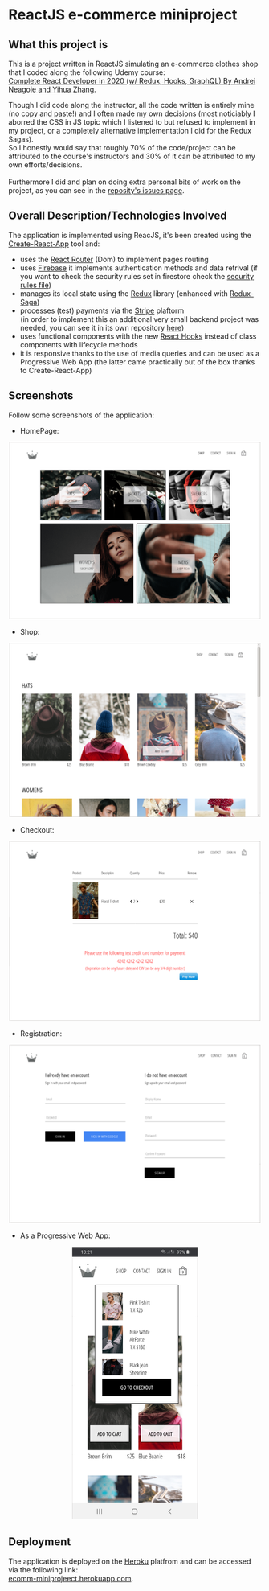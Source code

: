 # ReactJS e-commerce miniproject

## What this project is

This is a project written in ReactJS simulating an e-commerce clothes shop that I coded along the following Udemy course: \
[Complete React Developer in 2020 (w/ Redux, Hooks, GraphQL) By Andrei Neagoie and Yihua Zhang](https://www.udemy.com/course/complete-react-developer-zero-to-mastery/).

Though I did code along the instructor, all the code written is entirely mine (no copy and paste!) and I often made my own decisions (most noticiably I aborred the CSS in JS topic which I listened to but refused to implement in my project, or a completely alternative implementation I did for the Redux Sagas).\
So I honestly would say that roughly 70% of the code/project can be attributed to the course's instructors and 30% of it can be attributed to my own efforts/decisions.
\
\
Furthermore I did and plan on doing extra personal bits of work on the project, as you can see in the [reposity's issues page](https://github.com/dario-piotrowicz/ReactJS_e-commerce-miniproject/issues?q=is%3Aissue+).

## Overall Description/Technologies Involved

The application is implemented using ReacJS, it's been created using the [Create-React-App](https://github.com/facebook/create-react-app) tool and:
- uses the [React Router](https://github.com/ReactTraining/react-router) (Dom) to implement pages routing
- uses [Firebase](https://firebase.google.com/) it implements authentication methods and data retrival (if you want to check the security rules set in firestore check the [security rules file](FIRESTORE_SECURITY_RULES.md))
- manages its local state using the [Redux](https://redux.js.org/) library
 (enhanced with [Redux-Saga](https://github.com/redux-saga/redux-saga))
- processes (test) payments via the [Stripe](https://stripe.com/gb) plaftorm \
 (in order to implement this an additional very small backend project was needed, you can see it in its own repository [here](https://github.com/dario-piotrowicz/NodeJS_e-commerce-miniproject-backend))
- uses functional components with the new [React Hooks](https://reactjs.org/docs/hooks-intro.html) instead of class components with lifecycle methods
- it is responsive thanks to the use of media queries and can be used as a Progressive Web App (the latter came practically out of the box thanks to Create-React-App)

## Screenshots
Follow some screenshots of the application:

* HomePage:
<p align="center">
<img src="README_images/homePage.png" alt="Home Page" width="500px">
</p>

* Shop:
<p align="center">
<img src="README_images/shopPage.png" alt="Shop Page" width="500px">
</p>

* Checkout: 
<p align="center">
<img src="README_images/checkoutPage.png" alt="Checkout Page" width="500px">
</p>

* Registration:
<p align="center">
<img src="README_images/signInUpPage.png" alt="Registration Page" width="500px">
</p>

* As a Progressive Web App:
<p align="center">
<img src="README_images/PWA.png" alt="Progressive Web App" width="250px">
</p>

## Deployment
The application is deployed on the [Heroku](https://www.heroku.com/) platfrom and can be accessed via the following link:\
[ecomm-miniprojeect.herokuapp.com](https://ecomm-miniproject.herokuapp.com/).




